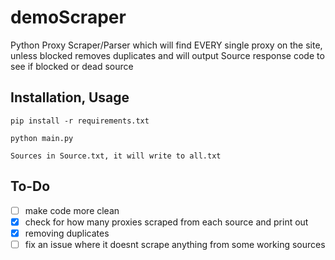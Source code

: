 # demoScraper
Python Proxy Scraper/Parser which will find EVERY single proxy on the site, unless blocked
removes duplicates and will output Source response code to see if blocked or dead source

## Installation, Usage
```
pip install -r requirements.txt

python main.py

Sources in Source.txt, it will write to all.txt
```

## To-Do
- [ ] make code more clean
- [x] check for how many proxies scraped from each source and print out
- [x] removing duplicates
- [ ] fix an issue where it doesnt scrape anything from some working sources
